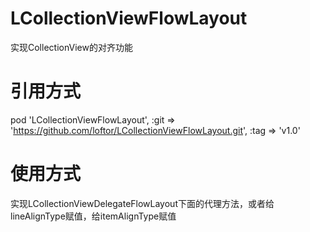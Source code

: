 # LCollectionViewFlowLayout
实现CollectionView的对齐功能

# 引用方式
pod 'LCollectionViewFlowLayout', :git => 'https://github.com/loftor/LCollectionViewFlowLayout.git', :tag => 'v1.0'

# 使用方式
实现LCollectionViewDelegateFlowLayout下面的代理方法，或者给lineAlignType赋值，给itemAlignType赋值
